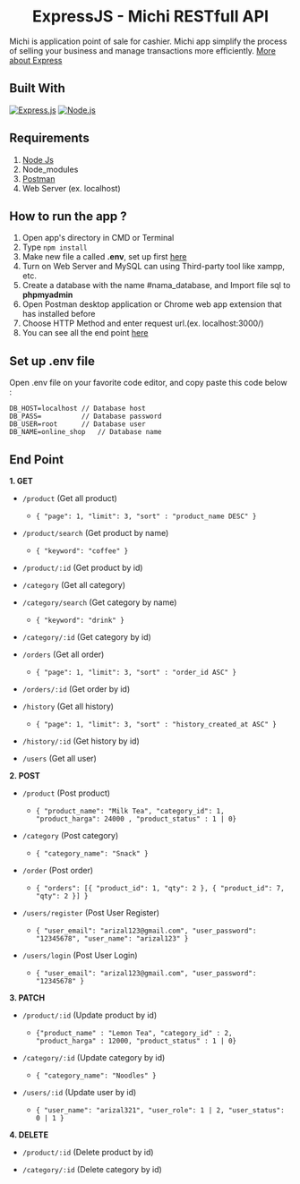 <h1 align="center">ExpressJS - Michi RESTfull API</h1>

Michi is application point of sale for cashier. Michi app simplify the process of selling your business and manage transactions more efficiently. [More about Express](https://en.wikipedia.org/wiki/Express.js)

## Built With

[![Express.js](https://img.shields.io/badge/Express.js-4.17.1-orange.svg?style=rounded-square)](https://expressjs.com/en/starter/installing.html)
[![Node.js](https://img.shields.io/badge/Node.js-v.12.18.2-green.svg?style=rounded-square)](https://nodejs.org/)

## Requirements

1. <a href="https://nodejs.org/en/download/">Node Js</a>
2. Node_modules
3. <a href="https://www.getpostman.com/">Postman</a>
4. Web Server (ex. localhost)

## How to run the app ?

1. Open app's directory in CMD or Terminal
2. Type `npm install`
3. Make new file a called **.env**, set up first [here](#set-up-env-file)
4. Turn on Web Server and MySQL can using Third-party tool like xampp, etc.
5. Create a database with the name #nama_database, and Import file sql to **phpmyadmin**
6. Open Postman desktop application or Chrome web app extension that has installed before
7. Choose HTTP Method and enter request url.(ex. localhost:3000/)
8. You can see all the end point [here](#end-point)

## Set up .env file

Open .env file on your favorite code editor, and copy paste this code below :

```
DB_HOST=localhost // Database host
DB_PASS=          // Database password
DB_USER=root      // Database user
DB_NAME=online_shop   // Database name
```

## End Point

**1. GET**

- `/product` (Get all product)

  - `{ "page": 1, "limit": 3, "sort" : "product_name DESC" }`

- `/product/search` (Get product by name)

  - `{ "keyword": "coffee" }`

- `/product/:id` (Get product by id)

- `/category` (Get all category)

- `/category/search` (Get category by name)

  - `{ "keyword": "drink" }`

- `/category/:id` (Get category by id)

- `/orders` (Get all order)

  - `{ "page": 1, "limit": 3, "sort" : "order_id ASC" }`

- `/orders/:id` (Get order by id)

- `/history` (Get all history)

  - `{ "page": 1, "limit": 3, "sort" : "history_created_at ASC" }`

- `/history/:id` (Get history by id)

- `/users` (Get all user)

**2. POST**

- `/product` (Post product)

  - `{ "product_name": "Milk Tea", "category_id": 1, "product_harga": 24000 , "product_status" : 1 | 0}`

- `/category` (Post category)

  - `{ "category_name": "Snack" }`

- `/order` (Post order)

  - `{ "orders": [{ "product_id": 1, "qty": 2 }, { "product_id": 7, "qty": 2 }] }`

- `/users/register` (Post User Register)

  - `{ "user_email": "arizal123@gmail.com", "user_password": "12345678", "user_name": "arizal123" }`

- `/users/login` (Post User Login)
  - `{ "user_email": "arizal123@gmail.com", "user_password": "12345678" }`

**3. PATCH**

- `/product/:id` (Update product by id)

  - `{"product_name" : "Lemon Tea", "category_id" : 2, "product_harga" : 12000, "product_status" : 1 | 0}`

- `/category/:id` (Update category by id)

  - `{ "category_name": "Noodles" }`

- `/users/:id` (Update user by id)
  - `{ "user_name": "arizal321", "user_role": 1 | 2, "user_status": 0 | 1 }`

**4. DELETE**

- `/product/:id` (Delete product by id)

- `/category/:id` (Delete category by id)
